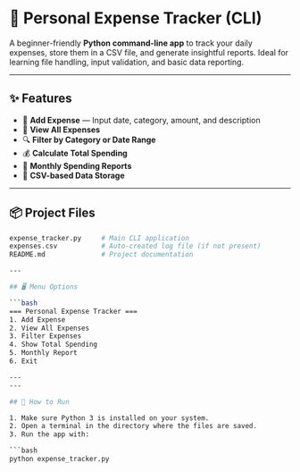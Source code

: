 # 💸 Personal Expense Tracker (CLI)

A beginner-friendly **Python command-line app** to track your daily expenses, store them in a CSV file, and generate insightful reports. Ideal for learning file handling, input validation, and basic data reporting.

---

## ✨ Features

- 📝 **Add Expense** — Input date, category, amount, and description
- 📃 **View All Expenses**
- 🔍 **Filter by Category or Date Range**
- 💰 **Calculate Total Spending**
- 📆 **Monthly Spending Reports**
- 💾 **CSV-based Data Storage**

---

## 📦 Project Files

```bash
expense_tracker.py     # Main CLI application
expenses.csv           # Auto-created log file (if not present)
README.md              # Project documentation

---

## 🖥️ Menu Options

```bash
=== Personal Expense Tracker ===
1. Add Expense
2. View All Expenses
3. Filter Expenses
4. Show Total Spending
5. Monthly Report
6. Exit

---
---

## 🚀 How to Run

1. Make sure Python 3 is installed on your system.
2. Open a terminal in the directory where the files are saved.
3. Run the app with:

```bash
python expense_tracker.py
